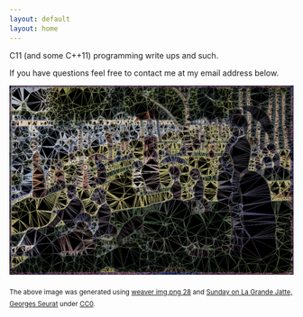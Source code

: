 ```yaml
---
layout: default
layout: home
---
```


C11 (and some C++11) programming write ups and such.

If you have questions feel free to contact me at my email address below.

![Sunday on La Grande Jatate, Georges Seurat](/images/sunday.png)

<sub>The above image was generated using [weaver img.png 28](https://github.com/glouw/weaver)
and [Sunday on La Grande Jatte, Georges Seurat](https://www.artic.edu/artworks/27992/a-sunday-on-la-grande-jatte-1884)
under [CC0](https://creativecommons.org/publicdomain/zero/1.0/).</sub>
